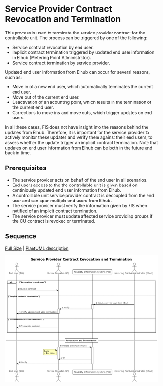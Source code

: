 # Service Provider Contract Revocation and Termination

This process is used to terminate the service provider contract for the
controllable unit. The process can be triggered by one of the following:

- Service contract revocation by end user.
- Implicit contract termination triggered by updated end user information in
  Elhub (Metering Point Administrator).
- Service contract termination by service provider.

Updated end user information from Elhub can occur for several reasons, such as:

- Move in of a new end user, which automatically terminates the current end user.
- Move out of the current end user.
- Deactivation of an acounting point, which results in the termination of the
  current end user.
- Corrections to move ins and move outs, which trigger updates on end users.

In all these cases, FIS does not have insight into the reasons behind the
updates from Elhub. Therefore, it is important for the service provider to
actively monitor these updates and verify them against their end users, to
assess whether the update trigger an implicit contract termination. Note that
updates on end user information from Elhub can be both in the future and back in
time.

## Prerequisites

- The service provider acts on behalf of the end user in all scenarios.
- End users access to the the controllable unit is given based
  on continiously updated end user information from Elhub.
- A controllable unit service provider contract is decoupled from the end user
  and can span multiple end users from Elhub.
- The service provider must verify the information given by FIS when notified
  of an implicit contract termination.
- The service provider must update affected service providing groups if the CU
  contract is revoked or terminated.

## Sequence

[Full Size](../diagrams/revocation.png) |
[PlantUML description](../diagrams/revocation.plantuml)

![Service Provider contract and termination](../diagrams/revocation.png)
